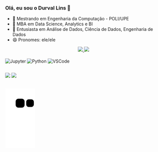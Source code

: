 ### Olá, eu sou o Durval Lins 👋

- 📖 Mestrando em Engenharia da Computação - POLI/UPE
- 🔭 MBA em Data Science, Analytics e BI
- 🌱 Entusiasta em Análise de Dados, Ciência de Dados, Engenharia de Dados
- 😄 Pronomes: ele/ele

<div align="center">
  <a href="https://github.com/durvallins">
    <img height="180em" src="https://github-readme-stats.vercel.app/api?username=durvallins&show_icons=true&theme=dracula&include_all_commits=true&count_private=true"/>
    <img height="180em" src="https://github-readme-stats.vercel.app/api/top-langs/?username=durvallins&layout=compact&langs_count=7&theme=dracula"/>
  </a>
</div>
  
<div style="display: inline_block"><br>
  <img align="center" alt="Jupyter" height="30" width="40" src="https://cdn.jsdelivr.net/gh/devicons/devicon/icons/jupyter/jupyter-original-wordmark.svg" />
  <img align="center" alt="Python" height="30" width="40" src="https://cdn.jsdelivr.net/gh/devicons/devicon/icons/python/python-original.svg" />
  <img align="center" alt="VSCode" height="30" width="40" src="https://cdn.jsdelivr.net/gh/devicons/devicon@latest/icons/vscode/vscode-original-wordmark.svg" />
</div>

##

<div> 
  <a href="mailto:durval.lsiqueira@gmail.com"><img src="https://img.shields.io/badge/-Gmail-%23333?style=for-the-badge&logo=gmail&logoColor=white" target="_blank"></a>
  <a href="https://www.linkedin.com/in/durvallins/" target="_blank"><img src="https://img.shields.io/badge/-LinkedIn-%230077B5?style=for-the-badge&logo=linkedin&logoColor=white" target="_blank"></a> 
</div>

<br>

![Snake animation](https://github.com/durvallins/durvallins/blob/output/github-contribution-grid-snake.svg)
